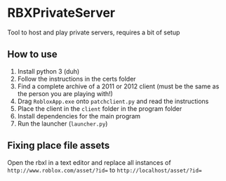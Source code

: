 # RBXPrivateServer

Tool to host and play private servers, requires a bit of setup

## How to use

1. Install python 3 (duh)
2. Follow the instructions in the certs folder
3. Find a complete archive of a 2011 or 2012 client (must be the same as the person you are playing with!)
4. Drag `RobloxApp.exe` onto `patchclient.py` and read the instructions
5. Place the client in the `client` folder in the program folder
6. Install dependencies for the main program
7. Run the launcher (`launcher.py`)

## Fixing place file assets
Open the rbxl in a text editor and replace all instances of `http://www.roblox.com/asset/?id=` to `http://localhost/asset/?id=`
